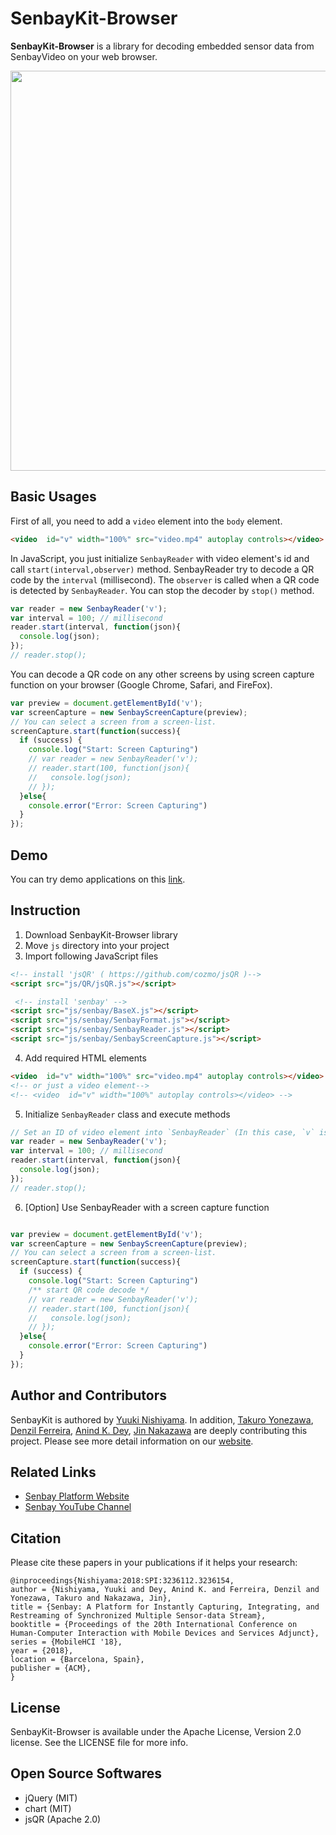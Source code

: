 # SenbayKit-Browser
**SenbayKit-Browser** is a library for decoding embedded sensor data from SenbayVideo on your web browser.


<p align="center">
  <img src="video/demo.gif", width="640">
</p>

## Basic Usages
First of all, you need to add a `video` element into the `body` element.

```html
<video  id="v" width="100%" src="video.mp4" autoplay controls></video>
```

In JavaScript, you just initialize `SenbayReader` with video element's id and call `start(interval,observer)` method. SenbayReader try to decode a QR code by the `interval` (millisecond). The `observer` is called when a QR code is detected by `SenbayReader`. You can stop the decoder by `stop()` method.

```JavaScript
var reader = new SenbayReader('v');
var interval = 100; // millisecond
reader.start(interval, function(json){
  console.log(json);
});
// reader.stop();
```

You can decode a QR code on any other screens by using screen capture function on your browser (Google Chrome, Safari, and FireFox).

```JavaScript
var preview = document.getElementById('v');
var screenCapture = new SenbayScreenCapture(preview);
// You can select a screen from a screen-list.
screenCapture.start(function(success){
  if (success) {
    console.log("Start: Screen Capturing")
    // var reader = new SenbayReader('v');
    // reader.start(100, function(json){
    //   console.log(json);
    // });
  }else{
    console.error("Error: Screen Capturing")
  }
});
```

## Demo
You can try demo applications on this [link](https://www.ht.sfc.keio.ac.jp/~tetujin/SenbayKit-Browser/).

## Instruction
1. Download SenbayKit-Browser library
2. Move `js` directory into your project
3. Import following JavaScript files
```html
<!-- install 'jsQR' ( https://github.com/cozmo/jsQR )-->
<script src="js/QR/jsQR.js"></script>

 <!-- install 'senbay' -->
<script src="js/senbay/BaseX.js"></script>
<script src="js/senbay/SenbayFormat.js"></script>
<script src="js/senbay/SenbayReader.js"></script>
<script src="js/senbay/SenbayScreenCapture.js"></script>
```

4. Add required HTML elements
```html
<video  id="v" width="100%" src="video.mp4" autoplay controls></video>
<!-- or just a video element-->
<!-- <video  id="v" width="100%" autoplay controls></video> -->
```

5. Initialize `SenbayReader` class and execute methods
```JavaScript
// Set an ID of video element into `SenbayReader` (In this case, `v` is the ID.)
var reader = new SenbayReader('v');
var interval = 100; // millisecond
reader.start(interval, function(json){
  console.log(json);
});
// reader.stop();
```

6. [Option] Use SenbayReader with a screen capture function
```JavaScript

var preview = document.getElementById('v');
var screenCapture = new SenbayScreenCapture(preview);
// You can select a screen from a screen-list.
screenCapture.start(function(success){
  if (success) {
    console.log("Start: Screen Capturing")
    /** start QR code decode */
    // var reader = new SenbayReader('v');
    // reader.start(100, function(json){
    //   console.log(json);
    // });
  }else{
    console.error("Error: Screen Capturing")
  }
});
```

## Author and Contributors
SenbayKit is authored by [Yuuki Nishiyama](http://www.yuukinishiyama.com). In addition, [Takuro Yonezawa](https://www.ht.sfc.keio.ac.jp/~takuro/), [Denzil Ferreira](http://www.oulu.fi/university/researcher/denzil-ferreira), [Anind K. Dey](http://www.cs.cmu.edu/~anind/), [Jin Nakazawa](https://keio.pure.elsevier.com/ja/persons/jin-nakazawa) are deeply contributing this project. Please see more detail information on our [website](http://www.senbay.info).

## Related Links
* [Senbay Platform Website](http://www.senbay.info)
* [Senbay YouTube Channel](https://www.youtube.com/channel/UCbnQUEc3KpE1M9auxwMh2dA/videos)

## Citation
Please cite these papers in your publications if it helps your research:

```
@inproceedings{Nishiyama:2018:SPI:3236112.3236154,
author = {Nishiyama, Yuuki and Dey, Anind K. and Ferreira, Denzil and Yonezawa, Takuro and Nakazawa, Jin},
title = {Senbay: A Platform for Instantly Capturing, Integrating, and Restreaming of Synchronized Multiple Sensor-data Stream},
booktitle = {Proceedings of the 20th International Conference on Human-Computer Interaction with Mobile Devices and Services Adjunct},
series = {MobileHCI '18},
year = {2018},
location = {Barcelona, Spain},
publisher = {ACM},
}
```

## License
SenbayKit-Browser is available under the Apache License, Version 2.0 license. See the LICENSE file for more info.

## Open Source Softwares
* jQuery (MIT)
* chart (MIT)
* jsQR (Apache 2.0)
